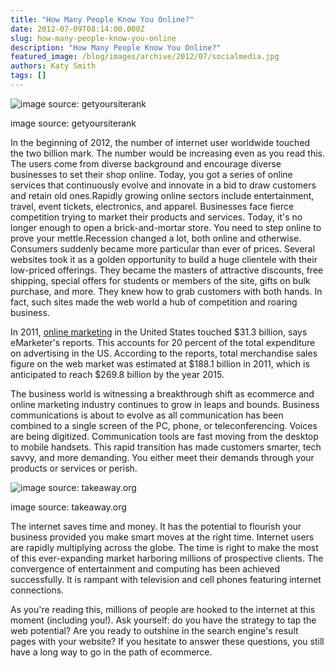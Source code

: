 ```yaml
---
title: "How Many People Know You Online?"
date: 2012-07-09T08:14:00.000Z
slug: how-many-people-know-you-online
description: "How Many People Know You Online?"
featured_image: /blog/images/archive/2012/07/socialmedia.jpg
authors: Katy Smith
tags: []
---
```


![image source: getyoursiterank](/blog/images/archive/2012/07/socialmedia-632x421.jpg)

image source: getyoursiterank

In the beginning of 2012, the number of internet user worldwide touched the two billion mark. The number would be increasing even as you read this. The users come from diverse background and encourage diverse businesses to set their shop online. Today, you got a series of online services that continuously evolve and innovate in a bid to draw customers and retain old ones.Rapidly growing online sectors include entertainment, travel, event tickets, electronics, and apparel. Businesses face fierce competition trying to market their products and services. Today, it's no longer enough to open a brick-and-mortar store. You need to step online to prove your mettle.Recession changed a lot, both online and otherwise. Consumers suddenly became more particular than ever of prices. Several websites took it as a golden opportunity to build a huge clientele with their low-priced offerings. They became the masters of attractive discounts, free shipping, special offers for students or members of the site, gifts on bulk purchase, and more. They knew how to grab customers with both hands. In fact, such sites made the web world a hub of competition and roaring business. 

In 2011, [online marketing](https://www.tomatoink.com/) in the United States touched $31.3 billion, says eMarketer's reports. This accounts for 20 percent of the total expenditure on advertising in the US. According to the reports, total merchandise sales figure on the web market was estimated at $188.1 billion in 2011, which is anticipated to reach $269.8 billion by the year 2015.

The business world is witnessing a breakthrough shift as ecommerce and online marketing industry continues to grow in leaps and bounds. Business communications is about to evolve as all communication has been combined to a single screen of the PC, phone, or teleconferencing. Voices are being digitized. Communication tools are fast moving from the desktop to mobile handsets. This rapid transition has made customers smarter, tech savvy, and more demanding. You either meet their demands through your products or services or perish.

![image source: takeaway.org](/blog/images/archive/2012/07/takeaway.org_.jpg)

image source: takeaway.org

The internet saves time and money. It has the potential to flourish your business provided you make smart moves at the right time. Internet users are rapidly multiplying across the globe. The time is right to make the most of this ever-expanding market harboring millions of prospective clients. The convergence of entertainment and computing has been achieved successfully. It is rampant with television and cell phones featuring internet connections.

As you're reading this, millions of people are hooked to the internet at this moment (including you!). Ask yourself: do you have the strategy to tap the web potential? Are you ready to outshine in the search engine's result pages with your website? If you hesitate to answer these questions, you still have a long way to go in the path of ecommerce.